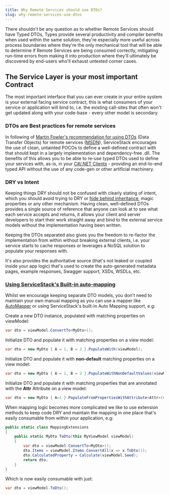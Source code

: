 ```yaml
---
title: Why Remote Services should use DTOs?
slug: why-remote-services-use-dtos
---
```


There shouldn't be any question as to whether Remote Services should have Typed DTOs, Types provide several productivity and compiler benefits when used within the same solution, they're especially more useful across process boundaries where they're 
the only mechanical tool that will be able to determine if Remote Services are being consumed correctly, mitigating run-time 
errors from making it into production where they'll ultimately be discovered by end-users who'll exhaust untested corner cases.

## The Service Layer is your most important Contract

The most important interface that you can ever create in your entire system is your external facing service contract, this is what consumers of your service or application will bind to, i.e. the existing call-sites that often won't get updated along with your code-base - every other model is secondary. 

### DTOs are Best practices for remote services

In following of [Martin Fowler's recommendation for using DTOs](http://martinfowler.com/eaaCatalog/dataTransferObject.html) (Data Transfer Objects) for remote services ([MSDN](http://msdn.microsoft.com/en-us/library/ff649585.aspx)), ServiceStack encourages the use of clean, untainted POCOs to define a well-defined contract with that should kept in a largely implementation and dependency-free .dll. The benefits of this allows you to be able to re-use typed DTOs used to define your services with, as-is, in your [C#/.NET Clients](/csharp-client) - providing an end-to-end typed API without the use of any code-gen or other artificial machinery.

### DRY vs Intent

Keeping things DRY should not be confused with clearly stating of intent, which you should avoid trying to DRY or [hide behind inheritance](http://ayende.com/blog/4769/code-review-guidelines-avoid-inheritance-for-properties), magic properties or any other mechanism. Having clean, well-defined DTOs provides a single source of reference that anyone can look at to see what each service accepts and returns, it allows your client and server developers to start their work straight away and bind to the external service models without the implementation having been written. 

Keeping the DTOs separated also gives you the freedom to re-factor the implementation from within without breaking external clients, i.e. your service starts to cache responses or leverages a NoSQL solution to populate your responses with.

It's also provides the authoritative source (that's not leaked or coupled inside your app logic) that's used to create the auto-generated metadata pages, example responses, Swagger support, XSDs, WSDLs, etc. 

### [Using ServiceStack's Built-in auto-mapping](/auto-mapping)

Whilst we encourage keeping separate DTO models, you don't need to maintain your own manual mapping as you can use a mapper like [AutoMapper](https://github.com/AutoMapper/AutoMapper) or using ServiceStack's built-in Auto Mapping support, e.g:

Create a new DTO instance, populated with matching properties on viewModel:

```csharp
var dto = viewModel.ConvertTo<MyDto>();
```

Initialize DTO and populate it with matching properties on a view model:

```csharp
var dto = new MyDto { A = 1, B = 2 }.PopulateWith(viewModel);
```

Initialize DTO and populate it with **non-default** matching properties on a view model:

```csharp
var dto = new MyDto { A = 1, B = 2 }.PopulateWithNonDefaultValues(viewModel);
```

Initialize DTO and populate it with matching properties that are annotated with the **Attr** Attribute on a view model:

```csharp
var dto = new MyDto { A=1 }.PopulateFromPropertiesWithAttribute<Attr>(viewModel);
```

When mapping logic becomes more complicated we like to use extension methods to keep code DRY and maintain the mapping in one place that's easily consumable from within your application, e.g:

```csharp
public static class MappingExtensions
{
    public static MyDto ToDto(this MyViewModel viewModel)
    {
        var dto = viewModel.ConvertTo<MyDto>();
        dto.Items = viewModel.Items.ConvertAll(x => x.ToDto());
        dto.CalculatedProperty = Calculate(viewModel.Seed);
        return dto;
    }
}
```

Which is now easily consumable with just:

```csharp
var dto = viewModel.ToDto();
```


  [3]: http://www.palmmedia.de/Blog/2011/8/30/ioc-container-benchmark-performance-comparison
  [4]: https://github.com/ServiceStack/ServiceStack/wiki/Clients-overview
  [5]: http://ayende.com/blog/4769/code-review-guidelines-avoid-inheritance-for-properties
  [6]: https://github.com/ServiceStack/ServiceStack/wiki/Auto-mapping
  [7]: https://github.com/AutoMapper/AutoMapper